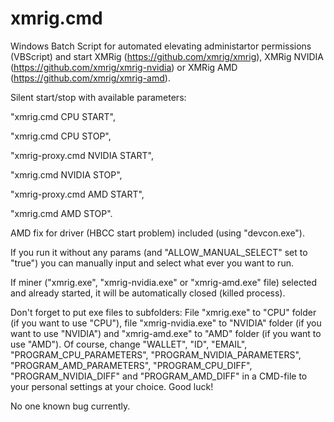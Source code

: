 # xmrig.cmd
Windows Batch Script for automated elevating administartor permissions (VBScript) and start XMRig (https://github.com/xmrig/xmrig), XMRig NVIDIA (https://github.com/xmrig/xmrig-nvidia) or XMRig AMD (https://github.com/xmrig/xmrig-amd).

Silent start/stop with available parameters:

  "xmrig.cmd CPU START",

  "xmrig.cmd CPU STOP",

  "xmrig-proxy.cmd NVIDIA START",

  "xmrig.cmd NVIDIA STOP",

  "xmrig-proxy.cmd AMD START",

  "xmrig.cmd AMD STOP".
    
AMD fix for driver (HBCC start problem) included (using "devcon.exe").

If you run it without any params (and "ALLOW_MANUAL_SELECT" set to "true") you can manually input and select what ever you want to run.

If miner ("xmrig.exe", "xmrig-nvidia.exe" or "xmrig-amd.exe" file) selected and already started, it will be automatically closed (killed process).

Don't forget to put exe files to subfolders:
File "xmrig.exe" to "CPU" folder (if you want to use "CPU"), file "xmrig-nvidia.exe" to "NVIDIA" folder (if you want to use "NVIDIA") and "xmrig-amd.exe" to "AMD" folder (if you want to use "AMD").
Of course, change "WALLET", "ID", "EMAIL", "PROGRAM_CPU_PARAMETERS", "PROGRAM_NVIDIA_PARAMETERS", "PROGRAM_AMD_PARAMETERS", "PROGRAM_CPU_DIFF", "PROGRAM_NVIDIA_DIFF" and "PROGRAM_AMD_DIFF" in a CMD-file to your personal settings at your choice. Good luck!

No one known bug currently.
